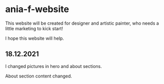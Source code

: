 # ania-f-website

This website will be created for designer and artistic painter, who needs
a little marketing to kick start!

I hope this website will help.

## 18.12.2021

I changed pictures in hero and about sections.

About section content changed.
